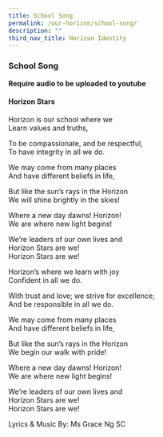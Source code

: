 ```yaml
---
title: School Song
permalink: /our-horizon/school-song/
description: ""
third_nav_title: Horizon Identity
---
```


### **School Song**

**Require audio to be uploaded to youtube**

#### **Horizon Stars**

Horizon is our school where we<br>
Learn values and truths, 

To be compassionate, and be respectful, <br>
To have integrity in all we do. 

We may come from many places <br>
And have different beliefs in life, 

But like the sun’s rays in the Horizon <br>
We will shine brightly in the skies! 

Where a new day dawns! Horizon! <br>
We are where new light begins! 

We’re leaders of our own lives and <br>
Horizon Stars are we! <br>
Horizon Stars are we! 

Horizon’s where we learn with joy <br>
Confident in all we do. 

With trust and love; we strive for excellence; <br>
And be responsible in all we do. 

We may come from many places <br>
And have different beliefs in life, 

But like the sun’s rays in the Horizon <br>
We begin our walk with pride! 

Where a new day dawns! Horizon! <br>
We are where new light begins! 

We’re leaders of our own lives and <br>
Horizon Stars are we! <br>
Horizon Stars are we! 

Lyrics & Music By: Ms Grace Ng SC
